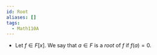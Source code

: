 ```yaml
---
id: Root
aliases: []
tags:
  - Math110A
---
```


- Let $f\in F[x]$. We say that $a\in F$ is a _root_ of $f$ if $f(a) = 0$.
